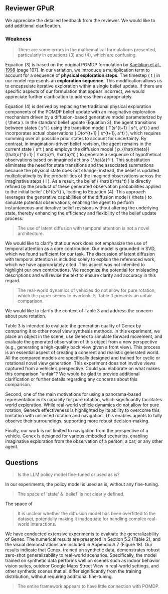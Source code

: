 ## Reviewer GPuR

We appreciate the detailed feedback from the reviewer. We would like to add additional clarification.



### Weakness

> There are some errors in the mathematical formulations presented, particularly in equations (3) and (4), which are confusing.

Equation (3) is based on the original POMDP formulation by [Kaelbling et al., 1998](https://people.csail.mit.edu/lpk/papers/aij98-pomdp.pdf) (page 107). In our variation, we introduce a multiplication term to account for a sequence of **physical exploration steps**. The timestep \( t \) in our model represents an **exploration sequence**. This modification allows us to encapsulate iterative exploration within a single belief update. If there are specific aspects of our formulation that appear incorrect, we would appreciate further clarification to address them appropriately.

Equation (4) is derived by replacing the traditional physical exploration components of the POMDP belief update with an imaginative exploration mechanism driven by a diffusion-based generative model parameterized by \( \theta \). In the standard belief update (Equation 3), the agent transitions between states \( s^t \) using the transition model \( T(s^{t+1} | s^t, a^t) \) and incorporates actual observations \( O(o^{t+1} | s^{t+1}, a^t) \), which requires summing over all possible prior states to account for uncertainty. By contrast, in imagination-driven belief revision, the agent remains in the current state \( s^t \) and employs the diffusion model \( p_{\hat{\theta}}(\hat{o}^{i+1} | \hat{o}^i, \hat{a}^i) \) to generate a sequence of hypothetical observations based on imagined actions \( \hat{a}^i \). This substitution eliminates the need for state transitions and the associated summations because the physical state does not change; instead, the belief is updated multiplicatively by the probabilities of the imagined observations across the imaginative steps \( I \). As a result, the belief \( \hat{b}^t(s^t) \) is directly refined by the product of these generated observation probabilities applied to the initial belief \( b^t(s^t) \), leading to Equation (4). This approach leverages the generative capabilities of the diffusion model \( \theta \) to simulate potential observations, enabling the agent to perform instantaneous and iterative belief revisions without altering the underlying state, thereby enhancing the efficiency and flexibility of the belief update process.



> The use of latent diffusion with temporal attention is not a novel architecture.

We would like to clarify that our work does not emphasize the use of temporal attention as a core contribution. Our model is grounded in SVD, which we found sufficient for our task. The discussion of latent diffusion with temporal attention is included solely to explain the referenced work, which we have appropriately cited. This aspect was not intended to highlight our own contributions. We recognize the potential for misleading descriptions and will revise the text to ensure clarity and accuracy in this regard.



> The real-world dynamics of vehicles do not allow for pure rotation, which the paper seems to overlook. 5, Table 3 presents an unfair comparison.

We would like to clarify the context of Table 3 and address the concern about pure rotation.

Table 3 is intended to evaluate the generation quality of Genex by comparing it to other novel view synthesis methods. In this experiment, we place an object in the scene, use Genex to simulate forward movement, and evaluate the generated observation of this object from a new perspective (e.g., generating a high-quality back view given a front view). This process is an essential aspect of creating a coherent and realistic generated world. All the compared models are specifically designed and trained for cyclic or rotational novel view generation. This experiment does not involve views captured from a vehicle’s perspective. Could you elaborate on what makes this comparison "unfair"? We would be glad to provide additional clarification or further details regarding any concerns about this comparison.

Second, one of the main motivations for using a panorama-based representation is its capacity for pure rotation, which significantly facilitates world exploration. While real-world vehicle dynamics do not allow for pure rotation, Genex’s effectiveness is highlighted by its ability to overcome this limitation with unlimited rotation and navigation. This enables agents to fully observe their surroundings, supporting more robust decision-making.

Finally, our work is not limited to navigation from the perspective of a vehicle. Genex is designed for various embodied scenarios, enabling imaginative exploration from the observation of a person, a car, or any other agent.




## Questions

> Is the LLM policy model fine-tuned or used as is?

In our experiments, the policy model is used as is, without any fine-tuning.


> The space of 'state' & 'belief' is not clearly defined.

The space of


> It is unclear whether the diffusion model has been overfitted to the dataset, potentially making it inadequate for handling complex real-world interactions.

We have conducted extensive experiments to evaluate the generalizability of Genex. The numerical results are presented in Section 5.2 (Table 2), and the visual demonstrations are included in Appendix A.7 (Figure 18). Our results indicate that Genex, trained on synthetic data, demonstrates robust zero-shot generalizability to real-world scenarios. Specifically, the model trained on synthetic data performs well on scenes such as indoor behavior vision suites, outdoor Google Maps Street View in real-world settings, and other synthetic scenes that all differ significantly from the training distribution, without requiring additional fine-tuning.

> The entire framework appears to have little connection with POMDP.